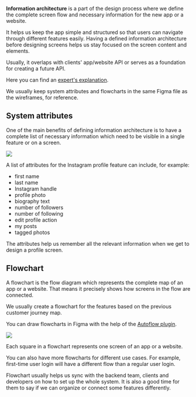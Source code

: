**Information architecture** is a part of the design process where we define the complete screen flow and necessary information for the new app or a website.

It helps us keep the app simple and structured so that users can navigate through different features easily. Having a defined information architecture before designing screens helps us stay focused on the screen content and elements.

Usually, it overlaps with clients' app/website API or serves as a foundation for creating a future API. 

Here you can find an [expert's explanation](https://drive.google.com/file/d/1U_w24d7u1lFJWu-ahoQ69YiN1x1t_BDa/view).

We usually keep system attributes and flowcharts in the same Figma file as the wireframes, for reference.


## System attributes

One of the main benefits of defining information architecture is to have a complete list of necessary information which need to be visible in a single feature or on a screen.

![](/img/designprocess-system-attributes.jpg)

A list of attributes for the Instagram profile feature can include, for example:

- first name
- last name
- Instagram handle
- profile photo
- biography text
- number of followers
- number of following
- edit profile action
- my posts
- tagged photos

The attributes help us remember all the relevant information when we get to design a profile screen.

##  Flowchart

A flowchart is the flow diagram which represents the complete map of an app or a website. That means it precisely shows how screens in the flow are connected. 

We usually create a flowchart for the features based on the previous customer journey map. 

You can draw flowcharts in Figma with the help of the [Autoflow plugin](https://www.figma.com/community/plugin/733902567457592893/Autoflow).


![](/img/designprocess-flowchart.jpg)

Each square in a flowchart represents one screen of an app or a website.

You can also have more flowcharts for different use cases. For example, first-time user login will have a different flow than a regular user login.

Flowchart usually helps us sync with the backend team, clients and developers on how to set up the whole system. It is also a good time for them to say if we can organize or connect some features differently.
